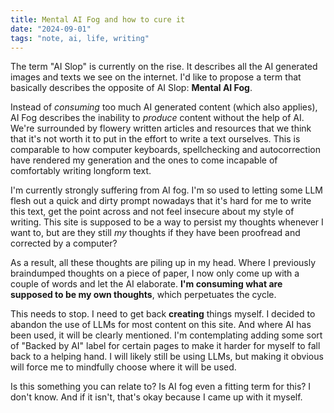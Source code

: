 ```yaml
---
title: Mental AI Fog and how to cure it
date: "2024-09-01"
tags: "note, ai, life, writing"
---
```

The term "AI Slop" is currently on the rise. It describes all the AI generated images and texts we see on the internet. I'd like to propose a term that basically describes the opposite of AI Slop: **Mental AI Fog**.

Instead of *consuming* too much AI generated content (which also applies), AI Fog describes the inability to *produce* content without the help of AI. We're surrounded by flowery written articles and resources that we think that it's not worth it to put in the effort to write a text ourselves. This is comparable to how computer keyboards, spellchecking and autocorrection have rendered my generation and the ones to come incapable of comfortably writing longform text.

I'm currently strongly suffering from AI fog. I'm so used to letting some LLM flesh out a quick and dirty prompt nowadays that it's hard for me to write this text, get the point across and not feel insecure about my style of writing. This site is supposed to be a way to persist my thoughts whenever I want to, but are they still *my* thoughts if they have been proofread and corrected by a computer?

As a result, all these thoughts are piling up in my head. Where I previously braindumped thoughts on a piece of paper, I now only come up with a couple of words and let the AI elaborate. **I'm consuming what are supposed to be my own thoughts**, which perpetuates the cycle.

This needs to stop. I need to get back **creating** things myself. I decided to abandon the use of LLMs for most content on this site. And where AI has been used, it will be clearly mentioned. I'm contemplating adding some sort of "Backed by AI" label for certain pages to make it harder for myself to fall back to a helping hand. I will likely still be using LLMs, but making it obvious will force me to mindfully choose where it will be used.

Is this something you can relate to? Is AI fog even a fitting term for this? I don't know. And if it isn't, that's okay because I came up with it myself.
